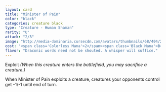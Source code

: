 ```yaml
---
layout: card
title: "Minister of Pain"
color: "black"
categories: creature black
type: "Creature - Human Shaman"
rarity: "U"
attack: "2/3"
image: "http://media-dominaria.cursecdn.com/avatars/thumbnails/68/404/200/283/635618477119092635.png"
cost: "<span class='Colorless Mana'>2</span><span class='Black Mana'>B</span>"
flavor: "Draconic words need not be shouted. A whisper will suffice."
---
```


Exploit <em>(When this creature enters the battlefield, you may sacrifice a creature.)</em>

When Minister of Pain exploits a creature, creatures your opponents control get -1/-1 until end of turn.
